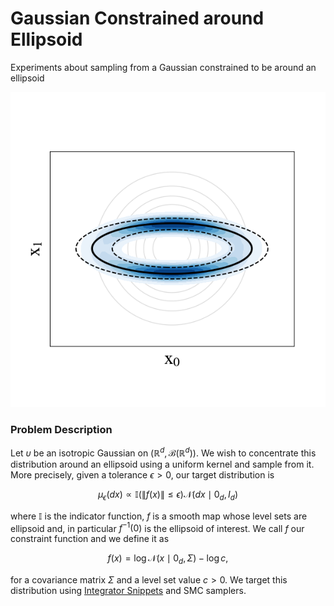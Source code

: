 # Gaussian Constrained around Ellipsoid
Experiments about sampling from a Gaussian constrained to be around an ellipsoid

![Gaussian constrained around an ellipsoid](images/isotropic_bivariate_normal_concentrated_ellipse.png)

### Problem Description
Let $\upsilon$ be an isotropic Gaussian on $(\mathbb{R}^d, \mathcal{B}(\mathbb{R}^d))$. We wish to concentrate this distribution around an ellipsoid using a uniform kernel and sample from it. More precisely, given a tolerance $\epsilon > 0$, our target distribution is

$$
\mu_{\epsilon}(dx) \propto \mathbb{I}(\|f(x)\| \leq \epsilon) \mathcal{N}(dx\mid 0_d, I_d)
$$

where $\mathbb{I}$ is the indicator function, $f$ is a smooth map whose level sets are ellipsoid and, in particular $f^{-1}(0)$ is the ellipsoid of interest.  We call $f$ our constraint function and we define it as

$$
f(x) = \log\mathcal{N}(x \mid 0_d, \Sigma) - \log c,
$$

for a covariance matrix $\Sigma$ and a level set value $c > 0$. We target this distribution using [Integrator Snippets](https://arxiv.org/abs/2404.13302) and SMC samplers.